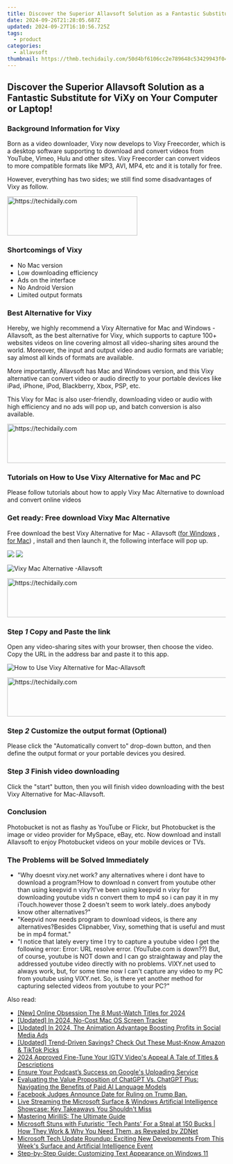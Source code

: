 ```yaml
---
title: Discover the Superior Allavsoft Solution as a Fantastic Substitute for ViXy on Your Computer or Laptop!
date: 2024-09-26T21:28:05.687Z
updated: 2024-09-27T16:10:56.725Z
tags:
  - product
categories:
  - allavsoft
thumbnail: https://thmb.techidaily.com/50d4bf6106cc2e789648c53429943f049229011e6f572fe9945c7d91985d72b7.jpg
---
```


## Discover the Superior Allavsoft Solution as a Fantastic Substitute for ViXy on Your Computer or Laptop!

### Background Information for Vixy

Born as a video downloader, Vixy now develops to Vixy Freecorder, which is a desktop software supporting to download and convert videos from YouTube, Vimeo, Hulu and other sites. Vixy Freecorder can convert videos to more compatible formats like MP3, AVI, MP4, etc and it is totally for free.

However, everything has two sides; we still find some disadvantages of Vixy as follow.

<!-- affiliate ads begin -->
<a href="https://aligracehair.sjv.io/c/5597632/2012401/19272" target="_top" id="2012401">
  <img src="//a.impactradius-go.com/display-ad/19272-2012401" border="0" alt="https://techidaily.com" width="300" height="90"/>
</a>
<img height="0" width="0" src="https://aligracehair.sjv.io/i/5597632/2012401/19272" style="position:absolute;visibility:hidden;" border="0" />
<!-- affiliate ads end -->

### Shortcomings of Vixy

* No Mac version
* Low downloading efficiency
* Ads on the interface
* No Android Version
* Limited output formats

### Best Alternative for Vixy

Hereby, we highly recommend a Vixy Alternative for Mac and Windows -Allavsoft, as the best alternative for Vixy, which supports to capture 100+ websites videos on line covering almost all video-sharing sites around the world. Moreover, the input and output video and audio formats are variable; say almost all kinds of formats are available.

More importantly, Allavsoft has Mac and Windows version, and this Vixy alternative can convert video or audio directly to your portable devices like iPad, iPhone, iPod, Blackberry, Xbox, PSP, etc.

This Vixy for Mac is also user-friendly, downloading video or audio with high efficiency and no ads will pop up, and batch conversion is also available.

<!-- affiliate ads begin -->
<a href="https://appsumo.8odi.net/c/5597632/2100542/7443" target="_top" id="2100542">
  <img src="//a.impactradius-go.com/display-ad/7443-2100542" border="0" alt="https://techidaily.com" width="728" height="90"/>
</a>
<img height="0" width="0" src="https://appsumo.8odi.net/i/5597632/2100542/7443" style="position:absolute;visibility:hidden;" border="0" />
<!-- affiliate ads end -->

### Tutorials on How to Use Vixy Alternative for Mac and PC

Please follow tutorials about how to apply Vixy Mac Alternative to download and convert online videos

### Get ready: Free download Vixy Mac Alternative

Free download the best Vixy Alternative for Mac - Allavsoft ([for Windows](https://tools.techidaily.com/allavsoft/products/) , [for Mac](https://tools.techidaily.com/allavsoft/products/)) , install and then launch it, the following interface will pop up.

[![](https://www.allavsoft.com/how-to/../images/how-to/free-download-win.jpg)](https://tools.techidaily.com/allavsoft/products/) [![](https://www.allavsoft.com/how-to/../images/how-to/free-download-mac.jpg)](https://tools.techidaily.com/allavsoft/products/)

![Vixy Mac Alternative -Allavsoft](https://www.allavsoft.com/how-to/../images/allavsoft-mac/screen-shot-600.jpg)

<!-- affiliate ads begin -->
<a href="https://appsumo.8odi.net/c/5597632/2151873/7443" target="_top" id="2151873">
  <img src="//a.impactradius-go.com/display-ad/7443-2151873" border="0" alt="https://techidaily.com" width="728" height="90"/>
</a>
<img height="0" width="0" src="https://appsumo.8odi.net/i/5597632/2151873/7443" style="position:absolute;visibility:hidden;" border="0" />
<!-- affiliate ads end -->

### Step _1_ Copy and Paste the link

Open any video-sharing sites with your browser, then choose the video. Copy the URL in the address bar and paste it to this app.

![How to Use Vixy Alternative for Mac-Allavsoft](https://www.allavsoft.com/how-to/../images/how-to/vixy-alternative-mac-windows/how-to-use-vixy-mac-alternative.jpg)

<!-- affiliate ads begin -->
<a href="https://25home.pxf.io/c/5597632/2148650/16836" target="_top" id="2148650">
  <img src="//a.impactradius-go.com/display-ad/16836-2148650" border="0" alt="https://techidaily.com" width="728" height="90"/>
</a>
<img height="0" width="0" src="https://25home.pxf.io/i/5597632/2148650/16836" style="position:absolute;visibility:hidden;" border="0" />
<!-- affiliate ads end -->

### Step _2_ Customize the output format (Optional)

Please click the "Automatically convert to" drop-down button, and then define the output format or your portable devices you desired.

### Step _3_ Finish video downloading

Click the "start" button, then you will finish video downloading with the best Vixy Alternative for Mac-Allavsoft.

### Conclusion

Photobucket is not as flashy as YouTube or Flickr, but Photobucket is the image or video provider for MySpace, eBay, etc. Now download and install Allavsoft to enjoy Photobucket videos on your mobile devices or TVs.

### The Problems will be Solved Immediately

* "Why doesnt vixy.net work? any alternatives where i dont have to download a program?How to download n convert from youtube other than using keepvid n vixy?I've been using keepvid n vixy for downloading youtube vids n convert them to mp4 so i can pay it in my iTouch.however those 2 doesn't seem to work lately..does anybody know other alternatives?"
* "Keepvid now needs program to download videos, is there any alternatives?Besides Clipnabber, Vixy, something that is useful and must be in mp4 format."
* "I notice that lately every time I try to capture a youtube video I get the following error: Error: URL resolve error. (YouTube.com is down??) But, of course, youtube is NOT down and I can go straightaway and play the addressed youtube video directly with no problems. VIXY.net used to always work, but, for some time now I can't capture any video to my PC from youtube using VIXY.net. So, is there yet another method for capturing selected videos from youtube to your PC?"

<ins class="adsbygoogle"
     style="display:block"
     data-ad-format="autorelaxed"
     data-ad-client="ca-pub-7571918770474297"
     data-ad-slot="1223367746"></ins>

<ins class="adsbygoogle"
     style="display:block"
     data-ad-client="ca-pub-7571918770474297"
     data-ad-slot="8358498916"
     data-ad-format="auto"
     data-full-width-responsive="true"></ins>

<span class="atpl-alsoreadstyle">Also read:</span>
<div><ul>
<li><a href="https://facebook-video-recording.techidaily.com/new-online-obsession-the-8-must-watch-titles-for-2024/"><u>[New] Online Obsession The 8 Must-Watch Titles for 2024</u></a></li>
<li><a href="https://desktop-recording.techidaily.com/updated-in-2024-no-cost-mac-os-screen-tracker/"><u>[Updated] In 2024, No-Cost Mac OS Screen Tracker</u></a></li>
<li><a href="https://facebook-clips.techidaily.com/updated-in-2024-the-animation-advantage-boosting-profits-in-social-media-ads/"><u>[Updated] In 2024, The Animation Advantage Boosting Profits in Social Media Ads</u></a></li>
<li><a href="https://tiktok-video-recordings.techidaily.com/updated-trend-driven-savings-check-out-these-must-know-amazon-and-tiktok-picks/"><u>[Updated] Trend-Driven Savings? Check Out These Must-Know Amazon & TikTok Picks</u></a></li>
<li><a href="https://instagram-video-recordings.techidaily.com/2024-approved-fine-tune-your-igtv-videos-appeal-a-tale-of-titles-and-descriptions/"><u>2024 Approved Fine-Tune Your IGTV Video's Appeal A Tale of Titles & Descriptions</u></a></li>
<li><a href="https://extra-lessons.techidaily.com/ensure-your-podcasts-success-on-googles-uploading-service/"><u>Ensure Your Podcast’s Success on Google's Uploading Service</u></a></li>
<li><a href="https://win-help.techidaily.com/evaluating-the-value-proposition-of-chatgpt-vs-chatgpt-plus-navigating-the-benefits-of-paid-ai-language-models/"><u>Evaluating the Value Proposition of ChatGPT Vs. ChatGPT Plus: Navigating the Benefits of Paid AI Language Models</u></a></li>
<li><a href="https://facebook.techidaily.com/1719148349131-facebook-judges-announce-date-for-ruling-on-trump-ban/"><u>Facebook Judges Announce Date for Ruling on Trump Ban.</u></a></li>
<li><a href="https://win-help.techidaily.com/live-streaming-the-microsoft-surface-and-windows-artificial-intelligence-showcase-key-takeaways-you-shouldnt-miss/"><u>Live Streaming the Microsoft Surface & Windows Artificial Intelligence Showcase: Key Takeaways You Shouldn't Miss</u></a></li>
<li><a href="https://win-help.techidaily.com/mastering-mirillis-the-ultimate-guide/"><u>Mastering MirilliS: The Ultimate Guide</u></a></li>
<li><a href="https://win-help.techidaily.com/microsoft-stuns-with-futuristic-tech-pants-for-a-steal-at-150-bucks-how-they-work-and-why-you-need-them-as-revealed-by-zdnet/"><u>Microsoft Stuns with Futuristic 'Tech Pants' For a Steal at 150 Bucks | How They Work & Why You Need Them, as Revealed by ZDNet</u></a></li>
<li><a href="https://win-help.techidaily.com/microsoft-tech-update-roundup-exciting-new-developments-from-this-weeks-surface-and-artificial-intelligence-event/"><u>Microsoft Tech Update Roundup: Exciting New Developments From This Week's Surface and Artificial Intelligence Event</u></a></li>
<li><a href="https://tech-recovery.techidaily.com/step-by-step-guide-customizing-text-appearance-on-windows-11/"><u>Step-by-Step Guide: Customizing Text Appearance on Windows 11</u></a></li>
</ul></div>

